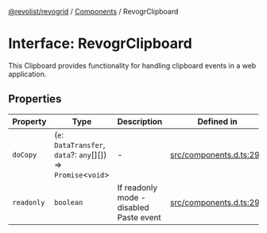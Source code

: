 [@revolist/revogrid](README.md) / [Components](Namespace.Components.md) / RevogrClipboard

# Interface: RevogrClipboard

This Clipboard provides functionality for handling clipboard events in a web application.

## Properties

| Property | Type | Description | Defined in |
| ------ | ------ | ------ | ------ |
| `doCopy` | (`e`: `DataTransfer`, `data`?: `any`[][]) => `Promise`\<`void`\> | - | [src/components.d.ts:294](https://github.com/revolist/revogrid/blob/c4e80f786890231c76aca88d327b090657d3fbb9/src/components.d.ts#L294) |
| `readonly` | `boolean` | If readonly mode - disabled Paste event | [src/components.d.ts:298](https://github.com/revolist/revogrid/blob/c4e80f786890231c76aca88d327b090657d3fbb9/src/components.d.ts#L298) |
